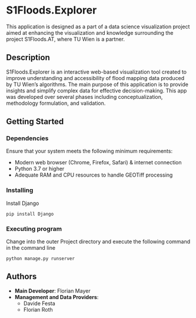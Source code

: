# S1Floods.Explorer

This application is designed as a part of a data science visualization project aimed at enhancing the visualization and knowledge surrounding the project S1Floods.AT, where TU Wien is a partner.

## Description

S1Floods.Explorer is an interactive web-based visualization tool created to improve understanding and accessibility of flood mapping data produced by TU Wien’s algorithms. The main purpose of this application is to provide insights and simplify complex data for effective decision-making. This app was developed over several phases including conceptualization, methodology formulation, and validation.

## Getting Started

### Dependencies

Ensure that your system meets the following minimum requirements:

- Modern web browser (Chrome, Firefox, Safari) & internet connection
- Python 3.7 or higher
- Adequate RAM and CPU resources to handle GEOTiff processing

### Installing

Install Django

```
pip install Django
```

### Executing program

Change into the outer Project directory and execute the following command in the command line  

```
python manage.py runserver
```


## Authors

- **Main Developer**: Florian Mayer
- **Management and Data Providers**:
  - Davide Festa
  - Florian Roth
